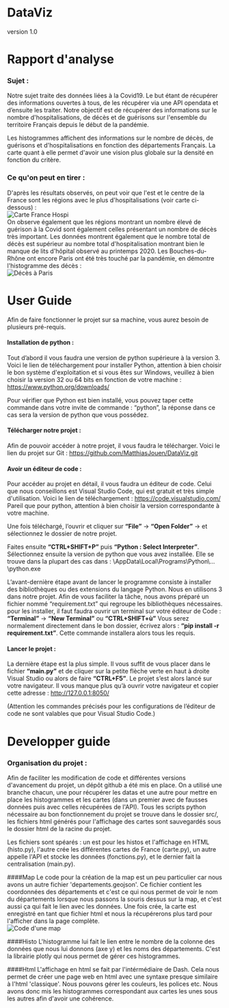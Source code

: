 # DataViz

version 1.0
#                                                                           Rapport d'analyse

### Sujet : 
Notre sujet traite des données liées à la Covid19. 
Le but étant de récupérer des informations ouvertes à tous, de les récupérer via une API opendata et d’ensuite les traiter.
Notre objectif est de récupérer des informations sur le nombre d'hospitalisations, de décès et de guérisons sur l'ensemble du territoire Français depuis le début de la pandémie.

Les histogrammes affichent des informations sur le nombre de décès, de guérisons et d'hospitalisations en fonction des départements Français.
La carte quant à elle permet d'avoir une vision plus globale sur la densité en fonction du critère.

### Ce qu'on peut en tirer :

D'après les résultats observés, on peut voir que l'est et le centre de la France sont les régions avec le plus d'hospitalisations (voir carte ci-dessous) : 
</br>![Carte France Hospi](https://github.com/MatthiasJouen/DataViz/tree/main/images/france_hospi.PNG?raw=true)
</br>On observe également que les régions montrant un nombre élevé de guérison à la Covid sont également celles présentant un nombre de décès très important. Les données montrent également que le nombre total de décès est supérieur au nombre total d'hospitalisation montrant bien le manque de lits d'hôpital observé au printemps 2020.
Les Bouches-du-Rhône ont encore Paris ont été très touché par la pandémie, en démontre l'histogramme des décès :
</br>![Décès à Paris](https://github.com/MatthiasJouen/DataViz/tree/main/images/paris_deces.PNG?raw=true)



#                                                                           User Guide

Afin de faire fonctionner le projet sur sa machine, vous aurez besoin de plusieurs pré-requis.

#### Installation de python :
Tout d’abord il vous faudra une version de python supérieure à la version 3.
Voici le lien de téléchargement pour installer Python, attention à bien choisir le bon système d'exploitation et si vous êtes sur Windows, veuillez à bien choisir la version 32 ou 64 bits en fonction de votre machine : <https://www.python.org/downloads/>

Pour vérifier que Python est bien installé, vous pouvez taper cette commande dans votre invite de commande : “python”, la réponse dans ce cas sera la version de python que vous possédez.

#### Télécharger notre projet :
Afin de pouvoir accéder à notre projet, il vous faudra le télécharger. Voici le lien du projet sur Git : https://github.com/MatthiasJouen/DataViz.git

#### Avoir un éditeur de code :
Pour accéder au projet en détail, il vous faudra un éditeur de code. Celui que nous conseillons est Visual Studio Code, qui est gratuit et très simple d'utilisation. Voici le lien de téléchargement : <https://code.visualstudio.com/>
Pareil que pour python, attention à bien choisir la version correspondante à votre machine.

Une fois téléchargé, l’ouvrir et cliquer sur **“File”** → **“Open Folder”** → et sélectionnez le dossier de notre projet.

Faites ensuite **“CTRL+SHIFT+P”** puis **“Python : Select Interpreter”**. Sélectionnez ensuite la version de python que vous avez installée. Elle se trouve dans la plupart des cas dans : \AppData\Local\Programs\Python\…\python.exe 

L’avant-dernière étape avant de lancer le programme consiste à installer des bibliothèques ou des extensions du langage Python. Nous en utilisons 3 dans notre projet. Afin de vous faciliter la tâche, nous avons préparé un fichier nommé “requirement.txt” qui regroupe les bibliothèques nécessaires. 
pour les installer, il faut faudra ouvrir un terminal sur votre éditeur de Code : **“Terminal”** → **“New Terminal”** ou **“CTRL+SHIFT+ù”**
Vous serez normalement directement dans le bon dossier, écrivez alors :
 **“pip install -r requirement.txt”**. 
Cette commande installera alors tous les requis. 

#### Lancer le projet :
La dernière étape est la plus simple. Il vous suffit de vous placer dans le fichier **“main.py”** et de cliquer sur la petite flèche verte en haut à droite Visual Studio ou alors de faire **“CTRL+F5”**. Le projet s’est alors lancé sur votre navigateur.
Il vous manque plus qu’à ouvrir votre navigateur et copier cette adresse : <http://127.0.0.1:8050/>



(Attention les commandes précisés pour les configurations de l’éditeur de code ne sont valables que pour Visual Studio Code.)

#                                                                           Developper guide

### Organisation du projet :
Afin de faciliter les modification de code et différentes versions d'avancement du projet, un dépôt github a été mis en place. On a utilisé une branche chacun, une pour récupérer les datas et une autre pour mettre en place les histogrammes et les cartes (dans un premier avec de fausses données puis avec celles récupérées de l'API).
Tous les scripts python nécessaire au bon fonctionnement du projet se trouve dans le dossier src/, les fichiers html générés pour l'affichage des cartes sont sauvegardés sous le dossier html de la racine du projet.

Les fichiers sont spéarés : un est pour les histos et l'affichage en HTML (histo.py), l'autre crée les différentes cartes de France (carte.py), un autre appelle l'API et stocke les données (fonctions.py), et le dernier fait la centralisation (main.py).

####Map
Le code pour la création de la map est un peu particulier car nous avons un autre fichier 'departements.geojson'. Ce fichier contient les coordonnées des départements et c'est ce qui nous permet de voir le nom du départements lorsque nous passons la souris dessus sur la map, et c'est aussi ça qui fait le lien avec les données.
Une fois crée, la carte est enregistré en tant que fichier html et nous la récupérerons plus tard pour l'afficher dans la page complète.
</br>![Code d'une map](https://github.com/MatthiasJouen/DataViz/tree/main/images/map_code.PNG?raw=true)


####Histo
L'histogramme lui fait le lien entre le nombre de la colonne des données que nous lui donnons (axe y) et les noms des départements.
C'est la librairie plotly qui nous permet de gérer ces histogrammes.


####Html
L'affichage en html se fait par l'intérmédiaire de Dash. Cela nous permet  de créer une page web en html avec une syntaxe presque similaire à l'html 'classique'.
Nous pouvons gérer les couleurs, les polices etc. 
Nous avons donc mis les histogrammes correspondant aux cartes les unes sous les autres afin d'avoir une cohérence.
#
